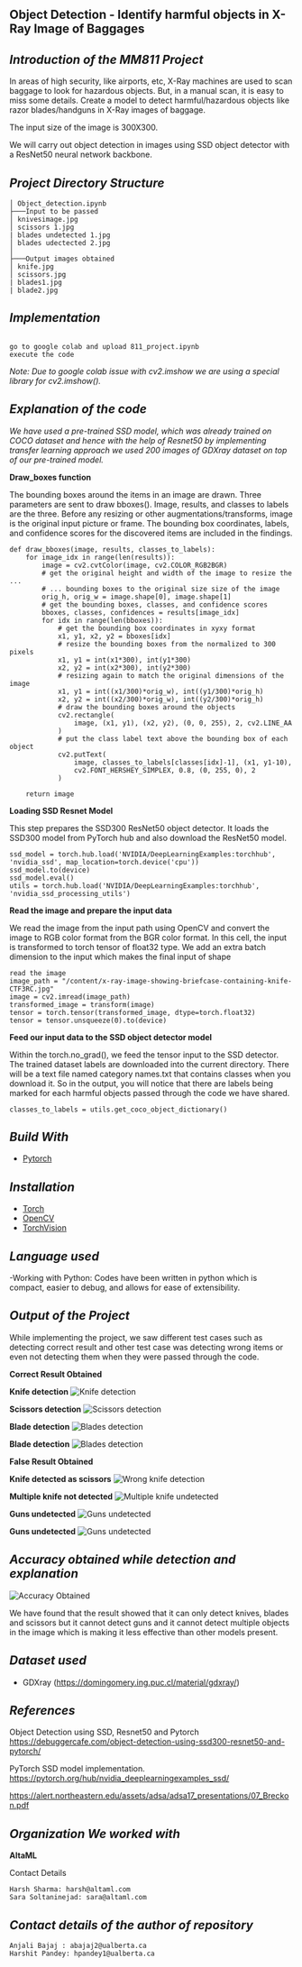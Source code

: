## **Object Detection - Identify harmful objects in X-Ray Image of Baggages**

## _Introduction of the MM811 Project_

In areas of high security, like airports, etc, X-Ray machines are used to scan baggage
to look for hazardous objects. But, in a manual scan, it is easy to miss some details.
Create a model to detect harmful/hazardous objects like razor blades/handguns in
X-Ray images of baggage.

The input size of the image is 300X300.

We will carry out object detection in images using SSD object detector with a ResNet50 neural network backbone.

## _Project Directory Structure_

```
│ Object_detection.ipynb
├───Input to be passed
│ knivesimage.jpg
│ scissors 1.jpg
| blades undetected 1.jpg
│ blades udectected 2.jpg
│
├───Output images obtained
│ knife.jpg
│ scissors.jpg
| blades1.jpg
| blade2.jpg
```

## _Implementation_

```

go to google colab and upload 811_project.ipynb
execute the code

```

_Note: Due to google colab issue with cv2.imshow we are using a special library for cv2.imshow()._

## _Explanation of the code_

_We have used a pre-trained SSD model, which was already trained on COCO dataset and hence with the help of Resnet50 by implementing transfer learning approach we used 200 images of GDXray dataset on top of our pre-trained model._

**Draw_boxes function**

The bounding boxes around the items in an image are drawn. Three parameters are sent to draw bboxes(). Image, results, and classes to labels are the three. Before any resizing or other augmentations/transforms, image is the original input picture or frame. The bounding box coordinates, labels, and confidence scores for the discovered items are included in the findings.

```
def draw_bboxes(image, results, classes_to_labels):
    for image_idx in range(len(results)):
        image = cv2.cvtColor(image, cv2.COLOR_RGB2BGR)
        # get the original height and width of the image to resize the ...
        # ... bounding boxes to the original size size of the image
        orig_h, orig_w = image.shape[0], image.shape[1]
        # get the bounding boxes, classes, and confidence scores
        bboxes, classes, confidences = results[image_idx]
        for idx in range(len(bboxes)):
            # get the bounding box coordinates in xyxy format
            x1, y1, x2, y2 = bboxes[idx]
            # resize the bounding boxes from the normalized to 300 pixels
            x1, y1 = int(x1*300), int(y1*300)
            x2, y2 = int(x2*300), int(y2*300)
            # resizing again to match the original dimensions of the image
            x1, y1 = int((x1/300)*orig_w), int((y1/300)*orig_h)
            x2, y2 = int((x2/300)*orig_w), int((y2/300)*orig_h)
            # draw the bounding boxes around the objects
            cv2.rectangle(
                image, (x1, y1), (x2, y2), (0, 0, 255), 2, cv2.LINE_AA
            )
            # put the class label text above the bounding box of each object
            cv2.putText(
                image, classes_to_labels[classes[idx]-1], (x1, y1-10),
                cv2.FONT_HERSHEY_SIMPLEX, 0.8, (0, 255, 0), 2
            )

    return image
```

**Loading SSD Resnet Model**

This step prepares the SSD300 ResNet50 object detector. It loads the SSD300 model from PyTorch hub and also download the ResNet50 model.

```
ssd_model = torch.hub.load('NVIDIA/DeepLearningExamples:torchhub', 'nvidia_ssd', map_location=torch.device('cpu'))
ssd_model.to(device)
ssd_model.eval()
utils = torch.hub.load('NVIDIA/DeepLearningExamples:torchhub', 'nvidia_ssd_processing_utils')
```

**Read the image and prepare the input data**

We read the image from the input path using OpenCV and convert the image to RGB color format from the BGR color format. In this cell, the input is transformed to torch tensor of float32 type. We add an extra batch dimension to the input which makes the final input of shape

```
read the image
image_path = "/content/x-ray-image-showing-briefcase-containing-knife-CTF3RC.jpg"
image = cv2.imread(image_path)
transformed_image = transform(image)
tensor = torch.tensor(transformed_image, dtype=torch.float32)
tensor = tensor.unsqueeze(0).to(device)
```

**Feed our input data to the SSD object detector model**

Within the torch.no_grad(), we feed the tensor input to the SSD detector. The trained dataset labels are downloaded into the current directory. There will be a text file named category names.txt that contains classes when you download it. So in the output, you will notice that there are labels being marked for each harmful objects passed through the code we have shared.

```
classes_to_labels = utils.get_coco_object_dictionary()
```

## _Build With_

- [Pytorch](https://github.com/pytorch/pytorch)

## _Installation_

- [Torch](https://github.com/pytorch)
- [OpenCV](https://docs.opencv.org/4.x/d6/d00/tutorial_py_root.html)
- [TorchVision](https://github.com/pytorch/vision)

## _Language used_

-Working with Python: Codes have been written in python which is compact, easier to debug, and allows for ease of extensibility.

## _Output of the Project_

While implementing the project, we saw different test cases such as detecting correct result and other test case was detecting wrong items or even not detecting them when they were passed through the code.

**Correct Result Obtained**

**Knife detection**
![Knife detection](knife.jpg)

**Scissors detection**
![Scissors detection](scissors.jpg)

**Blade detection**
![Blades detection](blades1.jpg)

**Blade detection**
![Blades detection](blade2.jpg)

**False Result Obtained**

**Knife detected as scissors**
![Wrong knife detection](falsescissors.png)

**Multiple knife not detected**
![Multiple knife undetected](knivesimage.jpg)

**Guns undetected**
![Guns undetected](bagimage.png)

**Guns undetected**
![Guns undetected](baggageimage.jpg)

## _Accuracy obtained while detection and explanation_

![Accuracy Obtained](accuracy.png)

We have found that the result showed that it can only detect knives, blades and scissors but it cannot detect guns and it cannot detect multiple objects in the image which is making it less effective than other models present.

## _Dataset used_

- GDXray (https://domingomery.ing.puc.cl/material/gdxray/)

## _References_

Object Detection using SSD, Resnet50 and Pytorch https://debuggercafe.com/object-detection-using-ssd300-resnet50-and-pytorch/

PyTorch SSD model implementation. https://pytorch.org/hub/nvidia_deeplearningexamples_ssd/

https://alert.northeastern.edu/assets/adsa/adsa17_presentations/07_Breckon.pdf

## _Organization We worked with_

**AltaML**

Contact Details

```
Harsh Sharma: harsh@altaml.com
Sara Soltaninejad: sara@altaml.com
```

## _Contact details of the author of repository_

```
Anjali Bajaj : abajaj2@ualberta.ca
Harshit Pandey: hpandey1@ualberta.ca
```
